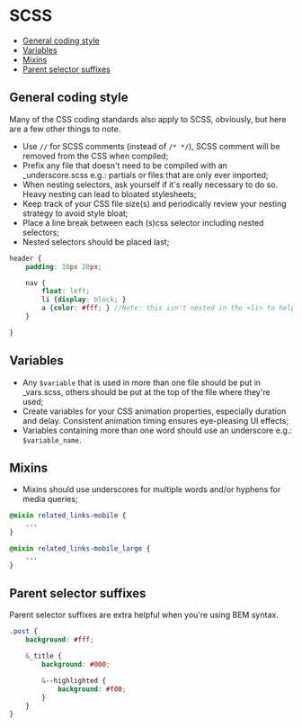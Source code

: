 # SCSS

- [General coding style](#general-coding-style)
- [Variables](#variables)
- [Mixins](#mixins)
- [Parent selector suffixes](#parent-selector-suffixes)


## General coding style

Many of the CSS coding standards also apply to SCSS, obviously, but here are a few other things to note.

- Use `//` for SCSS comments (instead of `/* */`), SCSS comment will be removed from the CSS when compiled;
- Prefix any file that doesn't need to be compiled with an _underscore.scss e.g.: partials or files that are only ever imported;
- When nesting selectors, ask yourself if it's really necessary to do so. Heavy nesting can lead to bloated stylesheets;
- Keep track of your CSS file size(s) and periodically review your nesting strategy to avoid style bloat;
- Place a line break between each (s)css selector including nested selectors;
- Nested selectors should be placed last;

```scss
header {
    padding: 10px 20px;

    nav {
        float: left;
        li {display: block; }
        a {color: #fff; } //Note: this isn't nested in the <li> to help reduce code bloat
    }

}
```


## Variables

- Any `$variable` that is used in more than one file should be put in _vars.scss, others should be put at the top of the file where they're used;
- Create variables for your CSS animation properties, especially duration and delay. Consistent animation timing ensures eye-pleasing UI effects;
- Variables containing more than one word should use an underscore e.g.: `$variable_name`.


## Mixins

- Mixins should use underscores for multiple words and/or hyphens for media queries;

```scss
@mixin related_links-mobile {
    ...
}

@mixin related_links-mobile_large {
    ...
}
```


## Parent selector suffixes

Parent selector suffixes are extra helpful when you're using BEM syntax.

```scss
.post {
    background: #fff;

    &_title {
        background: #000;

        &--highlighted {
            background: #f00;
        }
    }
}
```
